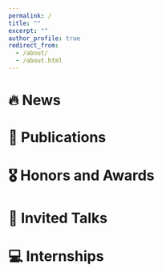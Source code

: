 ```yaml
---
permalink: /
title: ""
excerpt: ""
author_profile: true
redirect_from: 
  - /about/
  - /about.html
---
```



# 🔥 News

# 📝 Publications 

# 🎖 Honors and Awards

# 💬 Invited Talks

# 💻 Internships
